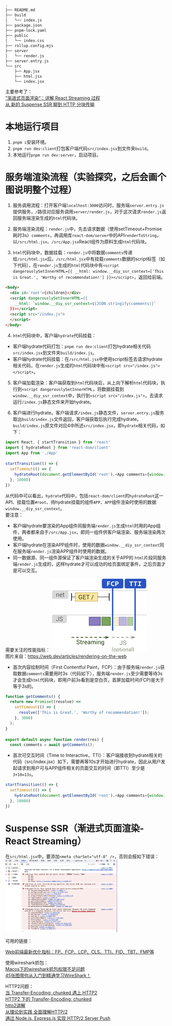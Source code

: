 ```
.
├── README.md
├── build
│   └── index.js
├── package.json
├── pnpm-lock.yaml
├── public
│   └── index.css
├── rollup.config.mjs
├── server
│   └── render.js
├── server.entry.js
└── src
    ├── App.jsx
    ├── html.jsx
    └── index.jsx
```
主要参考了：<br>
[”渐进式页面渲染“：详解 React Streaming 过程](https://juejin.cn/post/7248606482014896185)<br>
[从 新的 Suspense SSR 聊到 HTTP 分块传输](https://juejin.cn/post/7083329781919383588)<br>


# 本地运行项目
1. `pnpm i`安装环境。
2. `pnpm run dev:client`打包客户端代码`src/index.jsx`到文件夹`build`。
3. 本地运行`pnpm run dev:server`，启动项目。

# 服务端渲染流程（实验探究，之后会画个图说明整个过程）
1. 服务调用流程：打开客户端`localhost:3000`访问时，服务端`server.entry.js`提供服务，`/`路径对应服务调用`server/render.js`，对于这次请求`render.js`返回服务端渲染生成的`html`代码块。
2. 服务端渲染流程：`render.js`中，先去请求数据（使用setTimeout+Promise耗时3s）`comments`，再调用库`react-dom/server`中的API`renderToString`，以`/src/html.jsx`、`/src/App.jsx`React组件为原料生成`html`代码块。<br>

3. `html`代码块中，数据挂载：`render.js`中将数据`comments`传递给`/src/html.jsx`后，`/src/html.jsx`中有挂载`comments`数据的script标签（如下代码），在`render.js`生成的`html`代码块中有`<script dangerouslySetInnerHTML={{
    __html: window.__diy_ssr_context=['This is Great.', 'Worthy of recommendation!']
  }}></script>`，返回给前端。
```html
<body>
  <div id='root'>{children}</div>
  <script dangerouslySetInnerHTML={{
    __html: `window.__diy_ssr_context=${JSON.stringify(comments)}`
  }}></script>
  <script src="/index.js">
  </script>
</body>
```

4. `html`代码块中，客户端`hydrate`代码挂载：
* 客户端hydrate代码打包：`pnpm run dev:client`打包hydrate相关代码`src/index.jsx`到文件夹`build/index.js`。
* 客户端hydrate代码挂载：在`/src/html.jsx`中使用script标签去请求hydrate相关代码，在`render.js`生成的`html`代码块中有`<script src="/index.js"></script>`。

5. 客户端加载渲染：客户端获取到`html`代码块后，从上向下解析`html`代码块，执行到`<script dangerouslySetInnerHTML`，将数据挂载到`window.__diy_ssr_context`中，执行到`<script src="/index.js">`，去请求运行`/index.js`静态文件来开始hydrate。

6. 客户端进行hydrate。客户端请求`/index.js`静态文件，`server.entry.js`服务取出`build/index.js`文件返回，客户端获取后执行完成hydrate。<br>
`build/index.js`原文件对应4中所述`src/index.jsx`，即`hydrate`相关代码，如下：<br>
```javaScript
import React, { startTransition } from 'react'
import { hydrateRoot } from 'react-dom/client'
import App from './App'

startTransition(() => {
  setTimeout(() => {
    hydrateRoot(document.getElementById('root'),<App comments={window.__diy_ssr_context} />)
  }, 10000)
})
```
从代码中可以看出，`hydrate`代码中，包括`react-dom/client`的`hydrateRoot`这一API、挂载位置`#root`、待hydrate挂载的组件`APP`、`APP`组件渲染时使用的数据`window.__diy_ssr_context`。<br>
要注意：
* 客户端hydrate要渲染的App组件同服务端`render.js`生成`html`时用的App组件，两者都来自于`/src/App.jsx`，即同一组件供客户端渲染、服务端渲染两次使用。
* 客户端hydrate在渲染APP组件时，使用的数据`window.__diy_ssr_context`同在服务端`render.js`渲染APP组件时使用的数据。
* 同一数据源、同一组件源保证了客户端渲染生成的关于APP的 `html`片段同服务端`render.js`生成的，这样hydrate才可以成功的给页面绑定事件，之后页面才是可以交互。

需要关注的性能指标：
<img src="./image/SSR渲染指标.jpg" width="300px" />
<br>图片来自：https://web.dev/articles/rendering-on-the-web

* 首次内容绘制时间（First Contentful Paint，FCP）：由于服务端`render.js`获取数据`comments`需要用时3s（代码如下），服务端`render.js`至少需要等待3s才会生成`html`代码块，即用户前3s看到是空白页，首屏加载时间(FCP)是大于等于3s的。
```javascript
function getComments() {
  return new Promise((resolve) =>
    setTimeout(() => {
      resolve(['This is Great.', 'Worthy of recommendation!']);
    }, 3000)
  );
}

export default async function render(res) {
  const comments = await getComments();
```
* 首次可交互时间（Time to Interactive，TTI）：客户端接收到hydrate相关的代码（src/index.jsx）如下，需要再等10s才开始进行hydrate，因此从用户发起请求到用户可与APP组件相关的页面交互的时间（即TTI）至少是`3+10=13s`。
```javascript
startTransition(() => {
  setTimeout(() => {
    hydrateRoot(document.getElementById('root'),<App comments={window.__diy_ssr_context} />)
  }, 10000)
})
```

# Suspense SSR（渐进式页面渲染-React Streaming）

在`src/html.jsx`中，要添加`<meta charSet="utf-8" />`，否则会报如下错误：<br>
<img src='./image/suspense_ssr错误.jpg' width="350px"/><br>

可用的链接：<br>


[Web前端最新优化指标：FP、FCP、LCP、CLS、TTI、FID、TBT、FMP等](https://www.cnblogs.com/gg-qq/p/16178277.html)<br>

使用wireshark抓包：<br>
[Macos下的wireshark抓包权限不足问题](https://codeantenna.com/a/pRXs0yMrHD)<br>
[45张图带你从入门到精通学习WireShark！](https://juejin.cn/post/7140935564827557896?searchId=202311221617565FD8473E973707133303)<br>


HTTP2问题：<br>
[当 Transfer-Encoding: chunked 遇上 HTTP2](https://zhuanlan.zhihu.com/p/598820668)<br>
[HTTP2 下的 Transfer-Encoding: chunked](https://kiosk007.top/post/http2-%E6%94%AF%E6%8C%81%E5%88%86%E5%9D%97%E4%BC%A0%E8%BE%93/)<br>
[http2讲解](https://http2-explained.haxx.se/zh)<br>
[从理论到实践 全面理解HTTP/2](https://www.cnblogs.com/nuannuan7362/p/10397536.html)<br>
[通过 Node.js, Express.js 实现 HTTP/2 Server Push](https://developer.aliyun.com/article/181579)<br>








